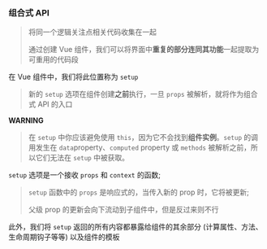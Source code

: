 ### 组合式 API

> 将同一个逻辑关注点相关代码收集在一起
>
> 通过创建 Vue 组件，我们可以将界面中**重复的部分连同其功能**一起提取为可重用的代码段

在 Vue 组件中，我们将此位置称为 `setup`

> 新的 `setup` 选项在组件创建**之前**执行，一旦 `props` 被解析，就将作为组合式 API 的入口

**WARNING**

> 在 `setup` 中你应该避免使用 `this`，因为它不会找到**组件实例**。`setup` 的调用发生在 `data`property、`computed` property 或 `methods` 被解析之前，所以它们无法在 `setup` 中被获取。

`setup` 选项是一个接收 `props` 和 `context` 的函数;

> `setup` 函数中的 `props` 是响应式的，当传入新的 prop 时，它将被更新;
>
> 父级 prop 的更新会向下流动到子组件中，但是反过来则不行

此外，我们将 `setup` 返回的所有内容都暴露给组件的其余部分 (计算属性、方法、生命周期钩子等等) 以及组件的模板